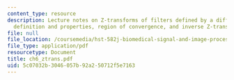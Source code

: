 ```yaml
---
content_type: resource
description: Lecture notes on Z-transforms of filters defined by a difference equation,
  definition and properties, region of convergence, and inverse Z-transforms.
file: null
file_location: /coursemedia/hst-582j-biomedical-signal-and-image-processing-spring-2007/5c07032b3046057b92a250712f5e7163_ch6_ztrans.pdf
file_type: application/pdf
resourcetype: Document
title: ch6_ztrans.pdf
uid: 5c07032b-3046-057b-92a2-50712f5e7163
---
```

